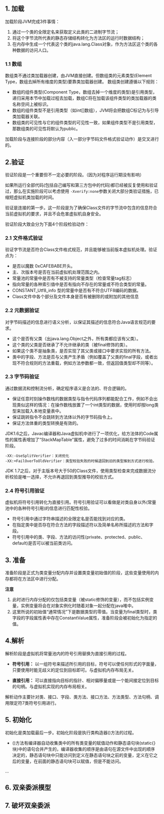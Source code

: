 ## 1. 加载
加载阶段JVM完成3件事情：
1. 通过一个类的全限定名来获取定义此类的二进制字节流；
2. 将这个字节流所代表的静态存储结构转化为方法区的运行时数据结构；
3. 在内存中生成一个代表这个类的java.lang.Class对象，作为方法区这个类的各种数据的访问人口。

### 1.1  数组
数组类不通过类加载器创建，由JVM直接创建。但数组类的元素类型(Element Type，数组去掉所有维度的类型)要靠类加载器创建。
数组类创建遵循以下规则：
- 数组的组件类型(Component Type，数组去掉一个维度的类型)是引用类型，递归采用本节中加载过程去加载，数组C将在加载该组件类型的类加载器的类名称空间上被标识。
- 数组的组件类型不是引用类型（如int[]数组），JVM将会把数组C标记为与引导类加载器关联。
- 数组类的可见性与它的组件类型的可见性一致，如果组件类型不是引用类型，那数组类的可见性将默认为public。

 加载阶段与连接阶段的部分内容（入一部分字节码文件格式验证动作）是交叉进行的。

 ## 2.验证
 验证阶段是一个重要但不一定必要的阶段。（因为对程序运行期没有影响）

 如果所运行全部代码(包括自己编写和第三方包中的代码)都已经被反复使用和验证过，那么在实施阶段可以考虑使用 `-Xverify:none`参数关闭大部分类验证措施，已缩短虚拟机类加载的时间。

 验证是连接的第一步。这一阶段是为了确保Class文件的字节流中包含的信息符合当前虚拟机的要求，并且不会危害虚拟机自身安全。

 验证阶段大致会分为下面4个阶段检验动作：
 ### 2.1 文件格式验证
 验证字节流是否符合Class文件格式规范，并且能够被当前版本虚拟机处理。验证点为：
 - 是否以魔数 0xCAFEBABE开头。
 - 主、次版本号是否在当前虚拟机处理范围之内。
 - 常量池的常量中是否有不被支持的常量类型（检查常量tag标志）
 - 指向常量的各种索引值中是否有指向不存在的常量或不符合类型的常量。
 - CONSTANT_Utf8_info 型的常量中是否有不符合UTF8编码的数据。
 - Class文件中各个部分及文件本身是否有被删除的或附加的其他信息

 ### 2.2 元数据验证
对字节码描述的信息进行语义分析，以保证其描述的信息符合Java语言规范的要求。
- 这个是否有父类（出java.lang.Object之外，所有类都应该有父类）。
- 这个类的父类是否继承了不允许继承的类（被final修饰的类）。
- 如果这个类不是抽象类，是否实现了其父类或接口中要求实现的所有方法。
- 类中的字段、方法是否与父类产生矛盾（例如覆盖了父类的final字段，或者出现不符合规则的方法重载，例如方法参数都一致，但返回值类型却不同等）。

 ### 2.3 字节码验证
通过数据流和控制流分析，确定程序语义是合法的、符合逻辑的。
- 保证任意时刻操作数栈的数据类型与指令代码序列都能配合工作，例如不会出现类似这样的情况：在操作数栈放置了一个int类型的数据，使用时却按long类型来加载入本地变量表中。
- 保证跳转指令不会跳转到方法体以外的字节码指令上。
- 保证方法体重的类型转换是有效的。

JDK1.6之后，Javac编译器和Java虚拟机中进行了一项优化，给方法体的Code属性的属性表增加了“StackMapTable”属性，避免了过多的时间消耗在字节码验证阶段。

```
-XX:-UseSplitVerifier：关闭优化
-XX:+FailOverToOldVerifier：类型校验失败的时候退回到旧的类型推到方式进行校验。

```
JDK 1.7之后，对于主版本号大于50的Class文件，使用类型检查来完成数据流分析校验是唯一选择，不允许再退回到类型推导的校验方式。

 ### 2.4 符号引用验证
 虚拟机将符号引用转化为直接引用。符号引用验证可以看做是对类自身以外(常量池中的各种符号引用)的信息进行匹配性校验。
 - 符号引用中通过字符串描述的全限定名是否能找到对应的类。
 - 在指定类中是否存在符合方法的字段描述符以及简单名称所描述的方法和字段。
 - 符号引用中的类、字段、方法的访问性(private、protected、public、default)是否可以被当前类访问。


## 3. 准备
准备阶段是正式为类变量分配内存并设置类变量初始值的阶段，这些变量使用的内存都将在方法区中进行分配。

**注意**
1. 此时进行内存分配的仅包括类变量（被static修饰的变量），而不包括实例变量，实例变量将会在对象实例化时随着对象一起分配在java堆中。
2. 这里所说的初始值“通常情况”下是数据类型的零值。当变量为final类型时，类字段的字段属性表中存在ConstantValue属性，准备阶段会被初始化为指定的值。


## 4.解析
解析阶段是虚拟机将常量池内的符号引用替换为直接引用的过程。

- **符号引用：** 以一组符号来描述所引用的目标，符号可以使任何形式的字面量，只要使用时能无歧义的定位到目标即可。与虚拟机内存布局无关。

- **直接引用：** 可以直接指向目标的指针、相对偏移量或是一个能间接定位到目标的句柄。与虚拟机实现的内存布局相关。


解析动作主要针对类、接口、字段、类方法、接口方法、方法类型、方法句柄、调用限定符7类符号引用进行。

## 5. 初始化
初始化是类加载最后一步。初始化阶段是执行类构造器<clinit>()方法的过程。

- <clinit>()方法有编译器自动收集类中的所有类变量的赋值动作和静态语句块(static{}块)中的语句合并产生的，编译器收集的顺序是由语句在源文件中出现的顺序决定的，静态语句块中只能访问到定义在静态语句块之前的变量，定义在它之后的变量，在前面的静态语句块可以赋值，但是不能访问。

...

## 6. 双亲委派模型


## 7. 破坏双亲委派
